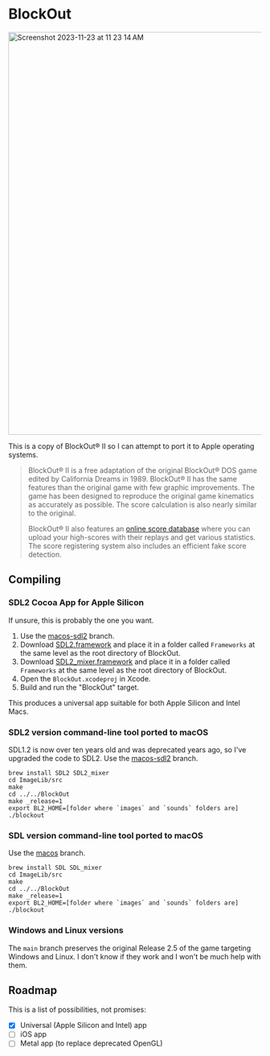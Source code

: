 # BlockOut

<img width="800" alt="Screenshot 2023-11-23 at 11 23 14 AM" src="https://github.com/shuang886/BlockOut/assets/140762048/01b7ad8c-859b-45ee-b9ba-825d9faaf22f">

This is a copy of BlockOut® II so I can attempt to port it to Apple operating systems.

> BlockOut® II is a free adaptation of the original BlockOut® DOS game edited by California Dreams in 1989. BlockOut® II has the same features than the original game with few graphic improvements. The game has been designed to reproduce the original game kinematics as accurately as possible. The score calculation is also nearly similar to the original.
> 
> BlockOut® II also features an [online score database](http://blockout.net/blockout2/score.php) where you can upload your high-scores with their replays and get various statistics. The score registering system also includes an efficient fake score detection.

## Compiling

### SDL2 Cocoa App for Apple Silicon

If unsure, this is probably the one you want.

1. Use the [macos-sdl2](https://github.com/shuang886/BlockOut/tree/macos-sdl2) branch.
2. Download [SDL2.framework](https://github.com/libsdl-org/SDL/releases) and place it in a folder called `Frameworks` at the same level as the root directory of BlockOut.
3. Download [SDL2_mixer.framework](https://github.com/libsdl-org/SDL_mixer/releases) and place it in a folder called `Frameworks` at the same level as the root directory of BlockOut.
4. Open the `BlockOut.xcodeproj` in Xcode.
5. Build and run the "BlockOut" target.

This produces a universal app suitable for both Apple Silicon and Intel Macs.

### SDL2 version command-line tool ported to macOS

SDL1.2 is now over ten years old and was deprecated years ago, so I've upgraded the code to SDL2. Use the [macos-sdl2](https://github.com/shuang886/BlockOut/tree/macos-sdl2) branch.

```
brew install SDL2 SDL2_mixer
cd ImageLib/src
make
cd ../../BlockOut
make _release=1
export BL2_HOME=[folder where `images` and `sounds` folders are]
./blockout
```

### SDL version command-line tool ported to macOS

Use the [macos](https://github.com/shuang886/BlockOut/tree/macos) branch.

```
brew install SDL SDL_mixer
cd ImageLib/src
make
cd ../../BlockOut
make _release=1
export BL2_HOME=[folder where `images` and `sounds` folders are]
./blockout
```

### Windows and Linux versions

The `main` branch preserves the original Release 2.5 of the game targeting Windows and Linux. I don't know if they work and I won't be much help with them.

## Roadmap

This is a list of possibilities, not promises:

- [X] Universal (Apple Silicon and Intel) app
- [ ] iOS app
- [ ] Metal app (to replace deprecated OpenGL)
